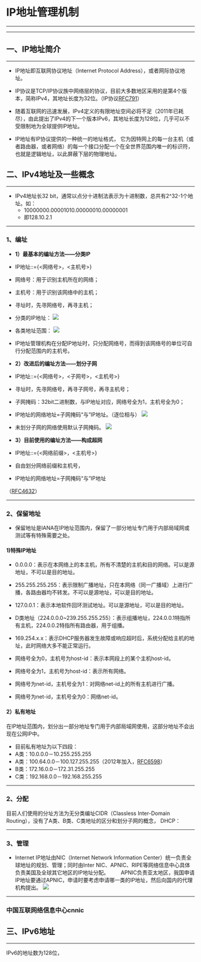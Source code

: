 # IP地址管理机制
________
***
## 一、IP地址简介
____
* IP地址即互联网协议地址（Internet Protocol Address），或者网际协议地址。

* IP协议是TCP/IP协议族中网络层的协议，目前大多数地区采用的是第4个版本，简称IPv4，其地址长度为32位。（IP协议[RFC791](http://datatracker.ietf.org/doc/rfc791/)）

* 随着互联网的迅速发展，IPv4定义的有限地址空间必将不足（2011年已耗尽），由此提出了IPv4的下一个版本IPv6，其地址长度为128位，几乎可以不受限制地为全球提供IP地址。

* IP地址有IP协议提供的一种统一的地址格式， 它为因特网上的每一台主机（或者路由器，或者网络）的每一个接口分配一个在全世界范围内唯一的标识符，也就是逻辑地址，以此屏蔽下层的物理地址。

## 二、IPv4地址及一些概念
***
* IPv4地址长32 bit，通常以点分十进制法表示为十进制数，总共有2^32-1个地址。如：
	* 10000000.00001010.00000010.00000001
	* 即128.10.2.1

***
### 1、编址

* __1）最基本的编址方法——分类IP__
 * IP地址::={<网络号>，<主机号>}
 * 网络号：用于识别主机所在的网络；
 * 主机号：用于识别该网络中的主机；
 * 寻址时，先寻网络号，再寻主机；
 * 分类的IP地址：
![](http://i.imgur.com/PvgOFJZ.jpg)

 * 各类地址范围：
![](http://i.imgur.com/WUjA8dU.jpg)

 * IP地址管理机构在分配IP地址时，只分配网络号，而得到该网络号的单位可自行分配范围内的主机号。


* __2）改进后的编址方法——划分子网__
 * IP地址::={<网络号>，<子网号>，<主机号>}
 * 寻址时，先寻网络号，再寻子网号，再寻主机号；
 * 子网掩码：32bit二进制数，与IP地址对应，网络号全为1，主机号全为0；
 * IP地址的网络地址=子网掩码“与”IP地址。（逐位相与）
![](http://i.imgur.com/wMP0nIH.jpg)

 * 未划分子网的网络使用默认子网掩码。
![](http://i.imgur.com/NHHz4Oz.jpg)


* __3）目前使用的编址方法——构成超网__
 * IP地址::={<网络前缀>，<主机号>}
 * 自由划分网络前缀和主机号，
 * IP地址的网络地址=子网掩码“与”IP地址

（[RFC4632](http://datatracker.ietf.org/doc/rfc4632/)）
***
### 2、保留地址
* 保留地址是IANA在IP地址范围内，保留了一部分地址专门用于内部局域网或测试等有特殊需要之处。

#### 1)特殊IP地址
* 0.0.0.0：表示在本网络上的本主机，所有不清楚的主机和目的网络。可以是源地址，不可以是目的地址。

* 255.255.255.255：表示限制广播地址，只在本网络（同一广播域）上进行广播，各路由器均不转发。不可以是源地址，可以是目的地址。

* 127.0.0.1：表示本地软件回环测试地址。可以是源地址，可以是目的地址。

* D类地址（224.0.0.0~239.255.255.255）：表示组播地址，224.0.0.1特指所有主机，224.0.0.2特指所有路由器，用于组播。

* 169.254.x.x：表示DHCP服务器发生故障或响应超时后，系统分配给主机的地址，此时网络大多不能正常运行。

* 网络号全为0，主机号为host-id：表示本网段上的某个主机host-id。

* 网络号全为1，主机号为host-id：表示所有网络。

* 网络号为net-id，主机号全为1：对网络net-id上的所有主机进行广播。

* 网络号为net-id，主机号全为0：网络net-id。

#### 2）私有地址
在IP地址范围内，划分出一部分地址专门用于内部局域网使用，这部分地址不会出现在公网IP中。


* 目前私有地址为以下四段：
 * A类：10.0.0.0－10.255.255.255
 * A类：100.64.0.0－100.127.255.255（2012年加入，[RFC6598](http://datatracker.ietf.org/doc/rfc6598/)）
 * B类：172.16.0.0－172.31.255.255
 * C类：192.168.0.0－192.168.255.255

***
### 2、分配
目前人们使用的分址方法为无分类编址CIDR（Classless Inter-Domain Routing），没有了A类、B类、C类地址的区分和划分子网的概念，
DHCP：

***
### 3、管理
* Internet IP地址由NIC（Internet Network Information Center）统一负责全球地址的规划、管理；同时由Inter NIC、APNIC、RIPE等网络信息中心具体负责美国及全球其它地区的IP地址分配。
　　APNIC负责亚太地区，我国申请IP地址要通过APNIC，申请时要考虑申请哪一类的IP地址，然后向国内的代理机构提出。
![](http://i.imgur.com/9lpjRar.gif)

***
### 中国互联网络信息中心cnnic

## 三、IPv6地址
***
IPv6的地址数为128位，




